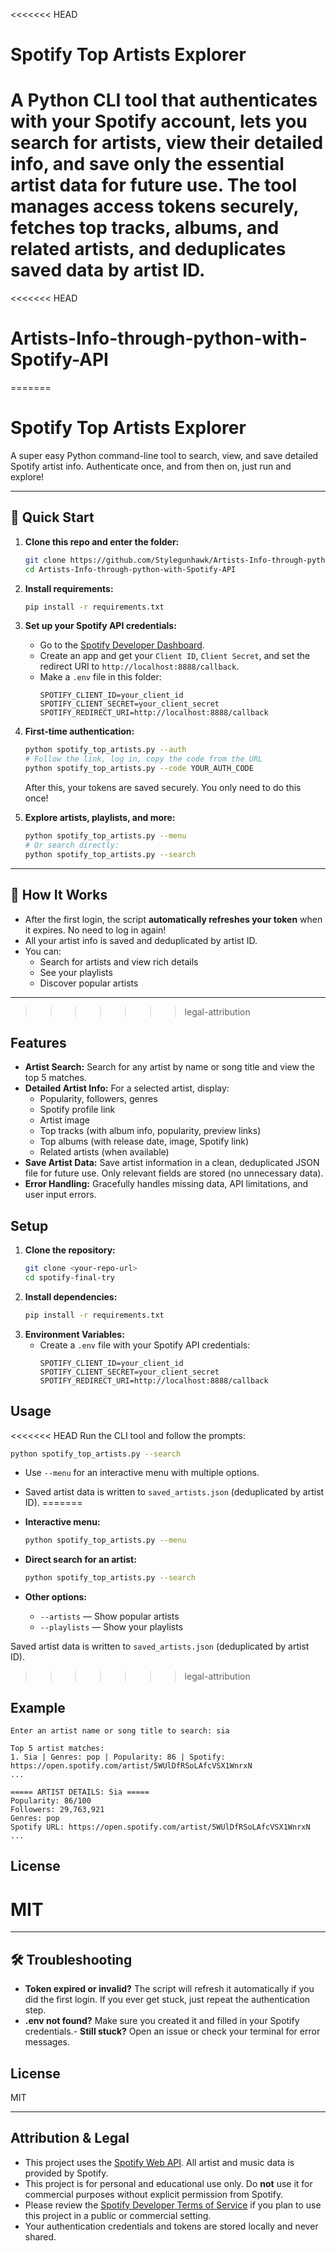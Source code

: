 <<<<<<< HEAD
# Spotify Top Artists Explorer

A Python CLI tool that authenticates with your Spotify account, lets you search for artists, view their detailed info, and save only the essential artist data for future use. The tool manages access tokens securely, fetches top tracks, albums, and related artists, and deduplicates saved data by artist ID.
=======
<<<<<<< HEAD
# Artists-Info-through-python-with-Spotify-API
=======
# Spotify Top Artists Explorer

A super easy Python command-line tool to search, view, and save detailed Spotify artist info. Authenticate once, and from then on, just run and explore!

---

## 🚀 Quick Start

1. **Clone this repo and enter the folder:**
   ```bash
   git clone https://github.com/Stylegunhawk/Artists-Info-through-python-with-Spotify-API.git
   cd Artists-Info-through-python-with-Spotify-API
   ```

2. **Install requirements:**
   ```bash
   pip install -r requirements.txt
   ```

3. **Set up your Spotify API credentials:**
   - Go to the [Spotify Developer Dashboard](https://developer.spotify.com/dashboard/).
   - Create an app and get your `Client ID`, `Client Secret`, and set the redirect URI to `http://localhost:8888/callback`.
   - Make a `.env` file in this folder:
     ```env
     SPOTIFY_CLIENT_ID=your_client_id
     SPOTIFY_CLIENT_SECRET=your_client_secret
     SPOTIFY_REDIRECT_URI=http://localhost:8888/callback
     ```

4. **First-time authentication:**
   ```bash
   python spotify_top_artists.py --auth
   # Follow the link, log in, copy the code from the URL
   python spotify_top_artists.py --code YOUR_AUTH_CODE
   ```
   After this, your tokens are saved securely. You only need to do this once!

5. **Explore artists, playlists, and more:**
   ```bash
   python spotify_top_artists.py --menu
   # Or search directly:
   python spotify_top_artists.py --search
   ```

---

## 🤖 How It Works
- After the first login, the script **automatically refreshes your token** when it expires. No need to log in again!
- All your artist info is saved and deduplicated by artist ID.
- You can:
  - Search for artists and view rich details
  - See your playlists
  - Discover popular artists

---
>>>>>>> legal-attribution

## Features
- **Artist Search:** Search for any artist by name or song title and view the top 5 matches.
- **Detailed Artist Info:** For a selected artist, display:
  - Popularity, followers, genres
  - Spotify profile link
  - Artist image
  - Top tracks (with album info, popularity, preview links)
  - Top albums (with release date, image, Spotify link)
  - Related artists (when available)
- **Save Artist Data:** Save artist information in a clean, deduplicated JSON file for future use. Only relevant fields are stored (no unnecessary data).
- **Error Handling:** Gracefully handles missing data, API limitations, and user input errors.

## Setup
1. **Clone the repository:**
   ```bash
   git clone <your-repo-url>
   cd spotify-final-try
   ```
2. **Install dependencies:**
   ```bash
   pip install -r requirements.txt
   ```
3. **Environment Variables:**
   - Create a `.env` file with your Spotify API credentials:
     ```env
     SPOTIFY_CLIENT_ID=your_client_id
     SPOTIFY_CLIENT_SECRET=your_client_secret
     SPOTIFY_REDIRECT_URI=http://localhost:8888/callback
     ```

## Usage
<<<<<<< HEAD
Run the CLI tool and follow the prompts:
```bash
python spotify_top_artists.py --search
```
- Use `--menu` for an interactive menu with multiple options.
- Saved artist data is written to `saved_artists.json` (deduplicated by artist ID).
=======

- **Interactive menu:**
  ```bash
  python spotify_top_artists.py --menu
  ```
- **Direct search for an artist:**
  ```bash
  python spotify_top_artists.py --search
  ```
- **Other options:**
  - `--artists` — Show popular artists
  - `--playlists` — Show your playlists

Saved artist data is written to `saved_artists.json` (deduplicated by artist ID).
>>>>>>> legal-attribution

## Example
```
Enter an artist name or song title to search: sia

Top 5 artist matches:
1. Sia | Genres: pop | Popularity: 86 | Spotify: https://open.spotify.com/artist/5WUlDfRSoLAfcVSX1WnrxN
...

===== ARTIST DETAILS: Sia =====
Popularity: 86/100
Followers: 29,763,921
Genres: pop
Spotify URL: https://open.spotify.com/artist/5WUlDfRSoLAfcVSX1WnrxN
...
```

## License
MIT
=======
---

## 🛠 Troubleshooting
- **Token expired or invalid?** The script will refresh it automatically if you did the first login. If you ever get stuck, just repeat the authentication step.
- **.env not found?** Make sure you created it and filled in your Spotify credentials.- **Still stuck?** Open an issue or check your terminal for error messages.

## License
MIT

---

## Attribution & Legal

- This project uses the [Spotify Web API](https://developer.spotify.com/documentation/web-api/). All artist and music data is provided by Spotify.
- This project is for personal and educational use only. Do **not** use it for commercial purposes without explicit permission from Spotify.
- Please review the [Spotify Developer Terms of Service](https://developer.spotify.com/terms/) if you plan to use this project in a public or commercial setting.
- Your authentication credentials and tokens are stored locally and never shared.
